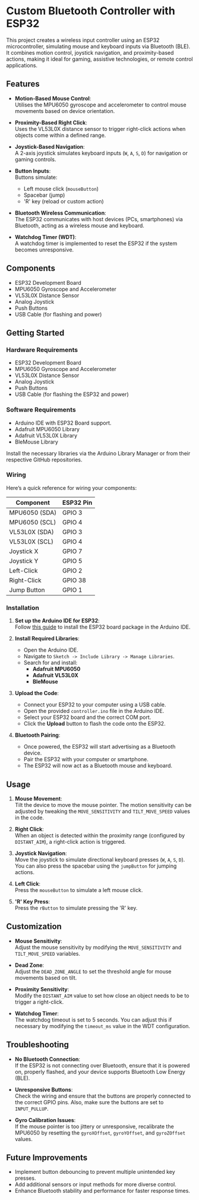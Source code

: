 # Custom Bluetooth Controller with ESP32

This project creates a wireless input controller using an ESP32 microcontroller, simulating mouse and keyboard inputs via Bluetooth (BLE). It combines motion control, joystick navigation, and proximity-based actions, making it ideal for gaming, assistive technologies, or remote control applications.

## Features
- **Motion-Based Mouse Control**:  
  Utilises the MPU6050 gyroscope and accelerometer to control mouse movements based on device orientation.
  
- **Proximity-Based Right Click**:  
  Uses the VL53L0X distance sensor to trigger right-click actions when objects come within a defined range.

- **Joystick-Based Navigation**:  
  A 2-axis joystick simulates keyboard inputs (`W`, `A`, `S`, `D`) for navigation or gaming controls.

- **Button Inputs**:  
  Buttons simulate:
  - Left mouse click (`mouseButton`)
  - Spacebar (jump)
  - 'R' key (reload or custom action)

- **Bluetooth Wireless Communication**:  
  The ESP32 communicates with host devices (PCs, smartphones) via Bluetooth, acting as a wireless mouse and keyboard.

- **Watchdog Timer (WDT)**:  
  A watchdog timer is implemented to reset the ESP32 if the system becomes unresponsive.

## Components
- ESP32 Development Board
- MPU6050 Gyroscope and Accelerometer
- VL53L0X Distance Sensor
- Analog Joystick
- Push Buttons
- USB Cable (for flashing and power)

## Getting Started

### Hardware Requirements
- ESP32 Development Board
- MPU6050 Gyroscope and Accelerometer
- VL53L0X Distance Sensor
- Analog Joystick
- Push Buttons
- USB Cable (for flashing the ESP32 and power)

### Software Requirements
- Arduino IDE with ESP32 Board support.
- Adafruit MPU6050 Library
- Adafruit VL53L0X Library
- BleMouse Library
  
Install the necessary libraries via the Arduino Library Manager or from their respective GitHub repositories.

### Wiring
Here’s a quick reference for wiring your components:

| Component       | ESP32 Pin  |
|-----------------|------------|
| MPU6050 (SDA)   | GPIO 3     |
| MPU6050 (SCL)   | GPIO 4     |
| VL53L0X (SDA)   | GPIO 3     |
| VL53L0X (SCL)   | GPIO 4     |
| Joystick X      | GPIO 7     |
| Joystick Y      | GPIO 5     |
| Left-Click      | GPIO 2     |
| Right-Click     | GPIO 38    |
| Jump Button     | GPIO 1     |

### Installation

1. **Set up the Arduino IDE for ESP32**:  
   Follow [this guide](https://docs.espressif.com/projects/arduino-esp32/en/latest/installing.html) to install the ESP32 board package in the Arduino IDE.

2. **Install Required Libraries**:  
   - Open the Arduino IDE.
   - Navigate to `Sketch -> Include Library -> Manage Libraries`.
   - Search for and install:
     - **Adafruit MPU6050**
     - **Adafruit VL53L0X**
     - **BleMouse**

3. **Upload the Code**:  
   - Connect your ESP32 to your computer using a USB cable.
   - Open the provided `controller.ino` file in the Arduino IDE.
   - Select your ESP32 board and the correct COM port.
   - Click the **Upload** button to flash the code onto the ESP32.

4. **Bluetooth Pairing**:  
   - Once powered, the ESP32 will start advertising as a Bluetooth device.
   - Pair the ESP32 with your computer or smartphone.
   - The ESP32 will now act as a Bluetooth mouse and keyboard.

## Usage
1. **Mouse Movement**:  
   Tilt the device to move the mouse pointer. The motion sensitivity can be adjusted by tweaking the `MOVE_SENSITIVITY` and `TILT_MOVE_SPEED` values in the code.

2. **Right Click**:  
   When an object is detected within the proximity range (configured by `DISTANT_AIM`), a right-click action is triggered.

3. **Joystick Navigation**:  
   Move the joystick to simulate directional keyboard presses (`W`, `A`, `S`, `D`). You can also press the spacebar using the `jumpButton` for jumping actions.

4. **Left Click**:  
   Press the `mouseButton` to simulate a left mouse click.

5. **'R' Key Press**:  
   Press the `rButton` to simulate pressing the 'R' key.

## Customization
- **Mouse Sensitivity**:  
  Adjust the mouse sensitivity by modifying the `MOVE_SENSITIVITY` and `TILT_MOVE_SPEED` variables.
  
- **Dead Zone**:  
  Adjust the `DEAD_ZONE_ANGLE` to set the threshold angle for mouse movements based on tilt.

- **Proximity Sensitivity**:  
  Modify the `DISTANT_AIM` value to set how close an object needs to be to trigger a right-click.

- **Watchdog Timer**:  
  The watchdog timeout is set to 5 seconds. You can adjust this if necessary by modifying the `timeout_ms` value in the WDT configuration.

## Troubleshooting
- **No Bluetooth Connection**:  
  If the ESP32 is not connecting over Bluetooth, ensure that it is powered on, properly flashed, and your device supports Bluetooth Low Energy (BLE).
  
- **Unresponsive Buttons**:  
  Check the wiring and ensure that the buttons are properly connected to the correct GPIO pins. Also, make sure the buttons are set to `INPUT_PULLUP`.

- **Gyro Calibration Issues**:  
  If the mouse pointer is too jittery or unresponsive, recalibrate the MPU6050 by resetting the `gyroXOffset`, `gyroYOffset`, and `gyroZOffset` values.

## Future Improvements
- Implement button debouncing to prevent multiple unintended key presses.
- Add additional sensors or input methods for more diverse control.
- Enhance Bluetooth stability and performance for faster response times.



